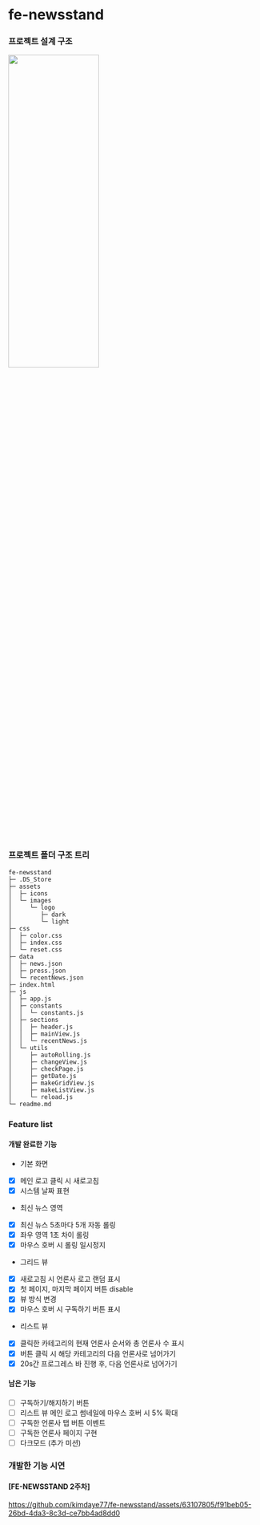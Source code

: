 # fe-newsstand

### 프로젝트 설계 구조

<img src="https://github.com/kimdaye77/fe-newsstand/assets/63107805/ac2742db-5734-43f2-976b-34ea1a0fc336" width="60%" height="40%" art="프로젝트 설계 구조">

### 프로젝트 폴더 구조 트리

```
fe-newsstand
├─ .DS_Store
├─ assets
│  ├─ icons
│  └─ images
│     └─ logo
│        ├─ dark
│        └─ light
├─ css
│  ├─ color.css
│  ├─ index.css
│  └─ reset.css
├─ data
│  ├─ news.json
│  ├─ press.json
│  └─ recentNews.json
├─ index.html
├─ js
│  ├─ app.js
│  ├─ constants
│  │  └─ constants.js
│  ├─ sections
│  │  ├─ header.js
│  │  ├─ mainView.js
│  │  └─ recentNews.js
│  └─ utils
│     ├─ autoRolling.js
│     ├─ changeView.js
│     ├─ checkPage.js
│     ├─ getDate.js
│     ├─ makeGridView.js
│     ├─ makeListView.js
│     └─ reload.js
└─ readme.md

```

### Feature list

#### 개발 완료한 기능

- 기본 화면
- [x] 메인 로고 클릭 시 새로고침
- [x] 시스템 날짜 표현
- 최신 뉴스 영역
- [x] 최신 뉴스 5초마다 5개 자동 롤링
- [x] 좌우 영역 1초 차이 롤링
- [x] 마우스 호버 시 롤링 일시정지
- 그리드 뷰
- [x] 새로고침 시 언론사 로고 랜덤 표시
- [x] 첫 페이지, 마지막 페이지 버튼 disable
- [x] 뷰 방식 변경
- [x] 마우스 호버 시 구독하기 버튼 표시
- 리스트 뷰
- [x] 클릭한 카테고리의 현재 언론사 순서와 총 언론사 수 표시
- [x] 버튼 클릭 시 해당 카테고리의 다음 언론사로 넘어가기
- [x] 20s간 프로그레스 바 진행 후, 다음 언론사로 넘어가기

#### 남은 기능

- [ ] 구독하기/해지하기 버튼
- [ ] 리스트 뷰 메인 로고 썸네일에 마우스 호버 시 5% 확대
- [ ] 구독한 언론사 탭 버튼 이벤트
- [ ] 구독한 언론사 페이지 구현
- [ ] 다크모드 (추가 미션)

### 개발한 기능 시연

#### [FE-NEWSSTAND 2주차]

https://github.com/kimdaye77/fe-newsstand/assets/63107805/f91beb05-26bd-4da3-8c3d-ce7bb4ad8dd0
